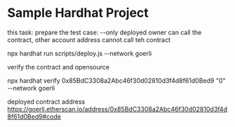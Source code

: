 # Sample Hardhat Project

this task:
prepare the test case:
--only deployed owner can call the contract, other account address cannot call teh contract

npx hardhat run scripts/deploy.js --network goerli

verify the contract and opensource

npx hardhat verify 0x85BdC3308a2Abc46f30d02810d3f4d8f61d0Bed9 "0"  --network goerli

deployed contract address https://goerli.etherscan.io/address/0x85BdC3308a2Abc46f30d02810d3f4d8f61d0Bed9#code